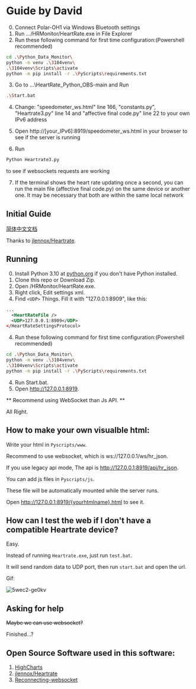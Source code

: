 # Guide by David

0. Connect Polar-OH1 via Windows Bluetooth settings
1. Run .../HRMonitor/HeartRate.exe in File Explorer
2. Run these following command for first time configuration:(Powershell recommended)
```bash
cd .\Python_Data_Monitor\
python -m venv .\3104venv\
.\3104venv\Scripts\activate
python -m pip install -r .\PyScripts\requirements.txt
```

3. Go to ...\HeartRate_Python_OBS-main and Run
```bash
.\Start.bat
```
4. Change: "speedometer_ws.html" line 166, "constants.py", "Heartrate3.py" line 14 and "affective final code.py" line 22 to your own IPv6 address

5. Open http://[your_IPv6]:8919/speedometer_ws.html in your browser to see if the server is running
6. Run 
```bash
Python Heartrate3.py
```
to see if websockets requests are working

7. If the terminal shows the heart rate updating once a second, you can run the main file (affective final code.py) on the same device or another one. It may be necessary that both are within the same local network








## Initial Guide 

[简体中文文档](Readme.Zh_cn.md)

Thanks to [jlennox/Heartrate](https://github.com/jlennox/HeartRate).

## Running

0. Install Python 3.10 at [python.org](python.org) if you don't have Python installed.
1. Clone this repo or Download Zip.
1. Open /HRMonitor/HeartRate.exe.
2. Right click, Edit settings xml.
3. Find `<UDP>` Things. Fill it with "127.0.0.1:8909", like this:
```xml
...
  <HeartRateFile />
  <UDP>127.0.0.1:8909</UDP>
</HeartRateSettingsProtocol>
```
4. Run these following command for first time configuration:(Powershell recommended)
```bash
cd .\Python_Data_Monitor\
python -m venv .\3104venv\
.\3104venv\Scripts\activate
python -m pip install -r .\PyScripts\requirements.txt
```
4. Run Start.bat.
5. Open http://127.0.0.1:8919.

** Recommend using WebSocket than Js API. **

All Right.

## How to make your own visualble html:

Write your html in `Pyscripts/www`. 

Recommend to use websocket, which is ws://127.0.0.1/ws/hr_json.

If you use legacy api mode, The api is http://127.0.0.1:8919/api/hr_json.

You can add js files in `Pyscripts/js`.

These file will be automatically mounted while the server runs.

Open http://127.0.0.1:8919/{yourhtmlname}.html to see it.

## How can I test the web if I don't have a compatible Heartrate device?

Easy. 

Instead of running `Heartrate.exe`, just run `test.bat`.

It will send random data to UDP port, then run `start.bat` and open the url.

Gif:

![5wec2-ge0kv](https://user-images.githubusercontent.com/36123081/189464877-2ba3af54-a36d-4c26-b3f0-7f31150c8aa6.gif)


## Asking for help

<s>Maybe we can use websocket?</s>

Finished...?

## Open Source Software used in this software:

1. [HighCharts](https://github.com/highcharts/highcharts)
2. [jlennox/Heartrate](https://github.com/jlennox/HeartRate)
3. [Reconnecting-websocket](https://github.com/joewalnes/reconnecting-websocket)
